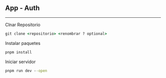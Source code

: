 ## App - Auth

---

Clnar Repositorio
```cmd
git clone <repositorio> <renombrar ? optional>
```

Instalar paquetes
```cmd
pnpm install
```

Iniciar servidor
```cmd
pnpm run dev --open
```
